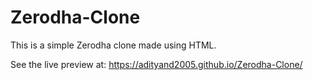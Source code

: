 # Zerodha-Clone
This is a simple Zerodha clone made using HTML.

See the live preview at: https://adityand2005.github.io/Zerodha-Clone/
